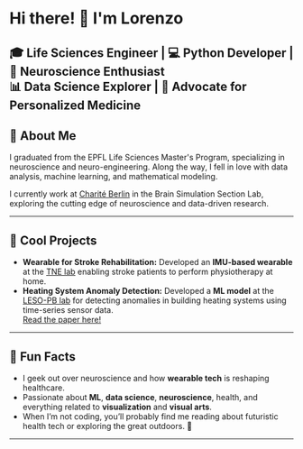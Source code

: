 # Hi there! 👋 I'm Lorenzo

🎓 **Life Sciences Engineer** | 💻 **Python Developer** | 🧠 **Neuroscience Enthusiast**  
📊 **Data Science Explorer** | 🚀 Advocate for Personalized Medicine  
---
## 🌟 About Me

I graduated from the EPFL Life Sciences Master's Program, specializing in neuroscience and neuro-engineering. Along the way, I fell in love with data analysis, machine learning, and mathematical modeling.

I currently work at [Charité Berlin](https://www.brainsimulation.org/bsw/) in the Brain Simulation Section Lab, exploring the cutting edge of neuroscience and data-driven research. 

---
## 🚀 Cool Projects

- **Wearable for Stroke Rehabilitation:** Developed an **IMU-based wearable** at the [TNE lab](https://www.campusbiotech.ch/en/node/366) enabling stroke patients to perform physiotherapy at home.
- **Heating System Anomaly Detection:**  Developed a **ML model** at the [LESO-PB lab](https://www.epfl.ch/labs/leso/) for detecting anomalies in building heating systems using time-series sensor data.  
  [Read the paper here!](https://iopscience.iop.org/article/10.1088/1742-6596/2042/1/012027/meta)
 
---
## 🤩 Fun Facts

- I geek out over neuroscience and how **wearable tech** is reshaping healthcare.  
- Passionate about **ML**, **data science**, **neuroscience**, health, and everything related to **visualization** and **visual arts**. 
- When I’m not coding, you’ll probably find me reading about futuristic health tech or exploring the great outdoors. 🌿  
---
